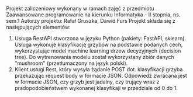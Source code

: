 Projekt zaliczeniowy wykonany w ramach zajęć z przedmiotu Zaawansowane programowanie na kierunku Informatyka - II stopnia, ns. sem.1 
Autorzy projektu: Rafał Gruszka, Dawid Furs
Projekt składa się z następujących elementów:
  1. Usługa RestAPI stworzona w języku Python (pakiety: FastAPI, sklearn). Usługa wykonuje klasyfikację grzybów na podstawie podanych cech, wykorzystując model machine learning drzew decyzyjnych (decision tree).
  Do wytrenowania modelu został wykorzystany zbiór danych "mushroom" (przetłumaczony na język polski).  
  2. Klient usługi Rest, który wysyła żądanie POST dot. klasyfikacji grzyba przekazując request body w formacie JSON. Odpowiedź zwracana jest w formacie JSON, czy grzyb jest jadalny, czy trujący wraz z             
  pradopodobieństwem wykonanej klasyfikaji w przedziale od 0 do 1.
    
